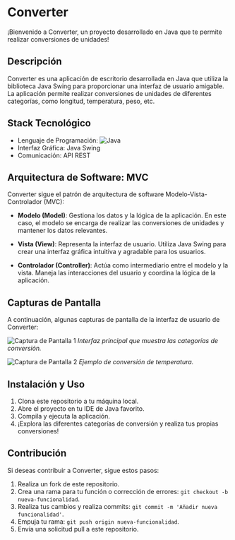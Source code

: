 # Converter

¡Bienvenido a Converter, un proyecto desarrollado en Java que te permite realizar conversiones de unidades!

## Descripción

Converter es una aplicación de escritorio desarrollada en Java que utiliza la biblioteca Java Swing para proporcionar una interfaz de usuario amigable. La aplicación permite realizar conversiones de unidades de diferentes categorías, como longitud, temperatura, peso, etc.

## Stack Tecnológico

- Lenguaje de Programación: ![Java](https://cdn.icon-icons.com/icons2/2415/PNG/48/java_original_wordmark_logo_icon_146459.png)
- Interfaz Gráfica: Java Swing
- Comunicación: API REST

## Arquitectura de Software: MVC

Converter sigue el patrón de arquitectura de software Modelo-Vista-Controlador (MVC):

- **Modelo (Model)**: Gestiona los datos y la lógica de la aplicación. En este caso, el modelo se encarga de realizar las conversiones de unidades y mantener los datos relevantes.

- **Vista (View)**: Representa la interfaz de usuario. Utiliza Java Swing para crear una interfaz gráfica intuitiva y agradable para los usuarios.

- **Controlador (Controller)**: Actúa como intermediario entre el modelo y la vista. Maneja las interacciones del usuario y coordina la lógica de la aplicación.

## Capturas de Pantalla

A continuación, algunas capturas de pantalla de la interfaz de usuario de Converter:

![Captura de Pantalla 1](/screenshots/screenshot1.png)
*Interfaz principal que muestra las categorías de conversión.*

![Captura de Pantalla 2](/screenshots/screenshot2.png)
*Ejemplo de conversión de temperatura.*

## Instalación y Uso

1. Clona este repositorio a tu máquina local.
2. Abre el proyecto en tu IDE de Java favorito.
3. Compila y ejecuta la aplicación.
4. ¡Explora las diferentes categorías de conversión y realiza tus propias conversiones!

## Contribución

Si deseas contribuir a Converter, sigue estos pasos:

1. Realiza un fork de este repositorio.
2. Crea una rama para tu función o corrección de errores: `git checkout -b nueva-funcionalidad`.
3. Realiza tus cambios y realiza commits: `git commit -m 'Añadir nueva funcionalidad'`.
4. Empuja tu rama: `git push origin nueva-funcionalidad`.
5. Envía una solicitud pull a este repositorio.